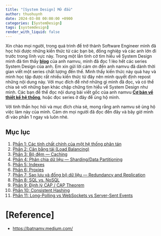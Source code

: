 ```yaml
---
title: "[System Design] Mở đầu"
author: thuohuynh
date: 2024-03-08 00:00:00 +0900
categories: [SystemDesign]
tags: [systemdesign]
render_with_liquid: false
---
```


Xin chào mọi người, trong quá trình để trở thành Software Engineer mình đã học hỏi được những kiến thức từ các bạn bè, đồng nghiệp và các anh lớn đi trước trong lĩnh vực này. Trong một lần tình cờ tìm hiểu về System Design mình đã tìm thấy **[blog](https://batnamv.medium.com/)** của anh namvu, mình đã đọc 1 lèo hết các series System Design của anh. Em xin gửi lời cám ơn đến anh namvu đã dành thời gian viết một series chất lượng đến thế. Mình thấy kiến thức này quá hay và mình học tập được rất nhiều kiến thức từ đây nên mình quyết định repost những nội dung này. Với mục đích để nhớ những gì mình đã đọc, và có thể chia sẻ với những bạn khác chập chững tìm hiểu về System Design như mình. Các bạn để thể đọc nội dung bài viết gốc của anh namvu **[Cơ bản về thiết kế hệ thống](https://batnamv.medium.com/)**, hoặc đọc series ở đây để ủng hộ mình.

Với tinh thần học hỏi và mục đích chia sẻ, mong rằng anh namvu sẽ ủng hộ việc làm này của mình. Cám ơn mọi người đã đọc đến đây và bây giờ mình đi vào phần 1 ngay và luôn nhé. 

## Mục lục

1. [Phần 1: Các tính chất chính của một hệ thống phân tán](/posts/System-Design-Chapter-1)
2. [Phần 2: Cân bằng tải (Load Balancing)](/posts/System-Design-Chapter-2)
3. [Phần 3: Bộ đệm — Caching](/posts/System-Design-Chapter-3)
4. [Phần 4: Phân chia dữ liệu — Sharding/Data Partitioning](/posts/System-Design-Chapter-4)
5. [Phần 5: Indexes](/posts/System-Design-Chapter-5)
6. [Phần 6: Proxies](/posts/System-Design-Chapter-6)
7. [Phần 7: Sao lưu và đồng bộ dữ liệu — Redundancy and Replication](/posts/System-Design-Chapter-7)
8. [Phần 8: SQL vs. NoSQL](/posts/System-Design-Chapter-8)
9. [Phần 9: Định lý CAP / CAP Theorem](/posts/System-Design-Chapter-9)
10. [Phần 10: Consistent Hashing](/posts/System-Design-Chapter-10)
11. [Phần 11: Long-Polling vs WebSockets vs Server-Sent Events](/posts/System-Design-Chapter-11)

# [Reference]
- <https://batnamv.medium.com/>